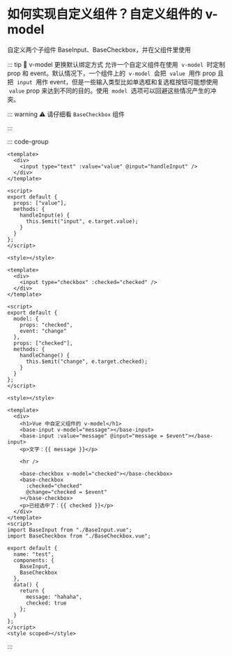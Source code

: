 # 如何实现自定义组件？自定义组件的 v-model

<article-info/>

自定义两个子组件 BaseInput、BaseCheckbox，并在父组件里使用

::: tip 📌 v-model 更换默认绑定方式
允许一个自定义组件在使用  `v-model`  时定制 prop 和 event。默认情况下，一个组件上的  `v-model`  会把  `value`  用作 prop 且把  `input`  用作 event，但是一些输入类型比如单选框和复选框按钮可能想使用  `value` prop 来达到不同的目的。使用  `model`  选项可以回避这些情况产生的冲突。

::: warning ⚠️ 请仔细看 `BaseCheckbox` 组件

:::

::: code-group

```vue [BaseInput]
<template>
  <div>
    <input type="text" :value="value" @input="handleInput" />
  </div>
</template>

<script>
export default {
  props: ["value"],
  methods: {
    handleInput(e) {
      this.$emit("input", e.target.value);
    }
  }
};
</script>

<style></style>
```

```vue [BaseCheckbox]
<template>
  <div>
    <input type="checkbox" :checked="checked" />
  </div>
</template>

<script>
export default {
  model: {
    props: "checked",
    event: "change"
  },
  props: ["checked"],
  methods: {
    handleChange() {
      this.$emit("change", e.target.checked);
    }
  }
};
</script>

<style></style>
```

```vue [父组件使用]
<template>
  <div>
    <h1>Vue 中自定义组件的 v-model</h1>
    <base-input v-model="message"></base-input>
    <base-input :value="message" @input="message = $event"></base-input>
    <p>文字：{{ message }}</p>

    <hr />

    <base-checkbox v-model="checked"></base-checkbox>
    <base-checkbox
      :checked="checked"
      @change="checked = $event"
    ></base-checkbox>
    <p>已经选中了：{{ checked }}</p>
  </div>
</template>
<script>
import BaseInput from "./BaseInput.vue";
import BaseCheckbox from "./BaseCheckbox.vue";

export default {
  name: "test",
  components: {
    BaseInput,
    BaseCheckbox
  },
  data() {
    return {
      message: "hahaha",
      checked: true
    };
  }
};
</script>
<style scoped></style>
```

:::
